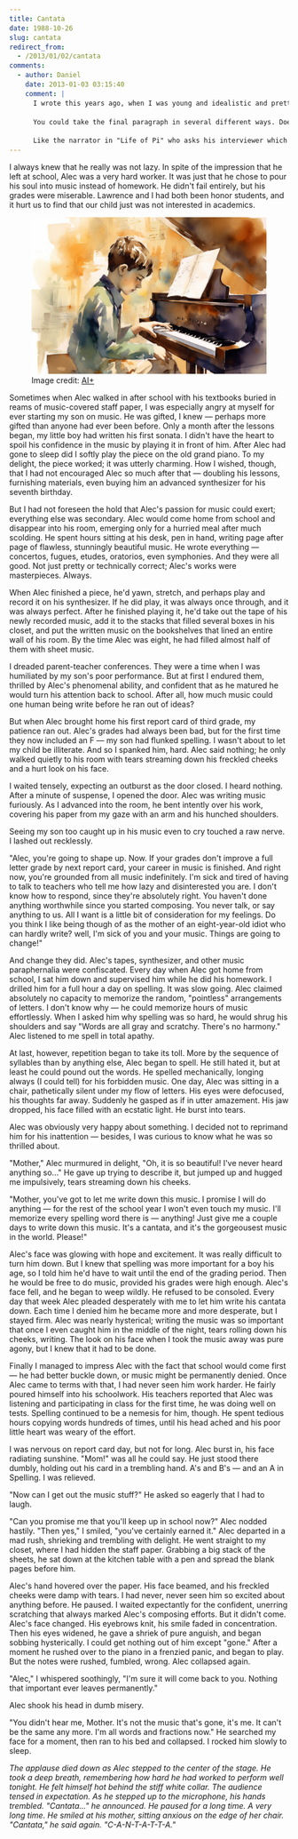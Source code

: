 ```yaml
---
title: Cantata
date: 1988-10-26
slug: cantata
redirect_from:
  - /2013/01/02/cantata
comments:
  - author: Daniel
    date: 2013-01-03 03:15:40
    comment: |
      I wrote this years ago, when I was young and idealistic and pretty critical of parents who control their children too much. My harshness was a bit ironic, even then, because I had very kind and supportive parents who gave me a lot of freedom; they were not like the mother in this story in any way. And now, years later, I find that I've mellowed a bit since I have teenagers of my own. I still don't like the assumptions and attitude of this mother, but I have a greater appreciation for the difficult balance that parents continually strike as they raise their children.
      
      You could take the final paragraph in several different ways. Does Alec deliberately misspell "cantata" because he wants revenge on his mother? Does he misspell it because he's a total failure at spelling, in addition to having lost his music? Or does he misspell it because his music is coming back to him?
      
      Like the narrator in "Life of Pi" who asks his interviewer which story he likes best &mdash; the one with or without the tiger &mdash; I have an interpretation that I prefer...
---
```

I always knew that he really was not lazy. In spite of the impression that he left at school, Alec was a very hard worker. It was just that he chose to pour his soul into music instead of homework. He didn't fail entirely, but his grades were miserable. Lawrence and I had both been honor students, and it hurt us to find that our child just was not interested in academics.

<figure><img src="assets/boy-at-piano.jpg" /><figcaption>Image credit: <a href="ai-art">AI+</a></figcaption></figure>

Sometimes when Alec walked in after school with his textbooks buried in reams of music-covered staff paper, I was especially angry at myself for ever starting my son on music. He was gifted, I knew &mdash; perhaps more gifted than anyone had ever been before. Only a month after the lessons began, my little boy had written his first sonata. I didn't have the heart to spoil his confidence in the music by playing it in front of him. After Alec had gone to sleep did I softly play the piece on the old grand piano. To my delight, the piece worked; it was utterly charming. How I wished, though, that I had not encouraged Alec so much after that &mdash; doubling his lessons, furnishing materials, even buying him an advanced synthesizer for his seventh birthday.

But I had not foreseen the hold that Alec's passion for music could exert; everything else was secondary. Alec would come home from school and disappear into his room, emerging only for a hurried meal after much scolding. He spent hours sitting at his desk, pen in hand, writing page after page of flawless, stunningly beautiful music. He wrote everything &mdash; concertos, fugues, etudes, oratorios, even symphonies. And they were all good. Not just pretty or technically correct; Alec's works were masterpieces. Always.

When Alec finished a piece, he'd yawn, stretch, and perhaps play and record it on his synthesizer. If he did play, it was always once through, and it was always perfect. After he finished playing it, he'd take out the tape of his newly recorded music, add it to the stacks that filled several boxes in his closet, and put the written music on the bookshelves that lined an entire wall of his room. By the time Alec was eight, he had filled almost half of them with sheet music.

I dreaded parent-teacher conferences. They were a time when I was humiliated by my son's poor performance. But at first I endured them, thrilled by Alec's phenomenal ability, and confident that as he matured he would turn his attention back to school. After all, how much music could one human being write before he ran out of ideas?

But when Alec brought home his first report card of third grade, my patience ran out. Alec's grades had always been bad, but for the first time they now included an F &mdash; my son had flunked spelling. I wasn't about to let my child be illiterate. And so I spanked him, hard. Alec said nothing; he only walked quietly to his room with tears streaming down his freckled cheeks and a hurt look on his face.

I waited tensely, expecting an outburst as the door closed. I heard nothing. After a minute of suspense, I opened the door. Alec was writing music furiously. As I advanced into the room, he bent intently over his work, covering his paper from my gaze with an arm and his hunched shoulders.

Seeing my son too caught up in his music even to cry touched a raw nerve. I lashed out recklessly.

"Alec, you're going to shape up. Now. If your grades don't improve a full letter grade by next report card, your career in music is finished. And right now, you're grounded from all music indefinitely. I'm sick and tired of having to talk to teachers who tell me how lazy and disinterested you are. I don't know how to respond, since they're absolutely right. You haven't done anything worthwhile since you started composing. You never talk, or say anything to us. All I want is a little bit of consideration for my feelings. Do you think I like being though of as the mother of an eight-year-old idiot who can hardly write? well, I'm sick of you and your music. Things are going to change!"

And change they did. Alec's tapes, synthesizer, and other music paraphernalia were confiscated. Every day when Alec got home from school, I sat him down and supervised him while he did his homework. I drilled him for a full hour a day on spelling. It was slow going. Alec claimed absolutely no capacity to memorize the random, "pointless" arrangements of letters. I don't know why &mdash; he could memorize hours of music effortlessly. When I asked him why spelling was so hard, he would shrug his shoulders and say "Words are all gray and scratchy. There's no harmony." Alec listened to me spell in total apathy.

At last, however, repetition began to take its toll. More by the sequence of syllables than by anything else, Alec began to spell. He still hated it, but at least he could pound out the words. He spelled mechanically, longing always (I could tell) for his forbidden music. One day, Alec was sitting in a chair, pathetically silent under my flow of letters. His eyes were defocused, his thoughts far away. Suddenly he gasped as if in utter amazement. His jaw dropped, his face filled with an ecstatic light. He burst into tears.

Alec was obviously very happy about something. I decided not to reprimand him for his inattention &mdash; besides, I was curious to know what he was so thrilled about.

"Mother," Alec murmured in delight, "Oh, it is so beautiful! I've never heard anything so..." He gave up trying to describe it, but jumped up and hugged me impulsively, tears streaming down his cheeks.

"Mother, you've got to let me write down this music. I promise I will do anything &mdash; for the rest of the school year I won't even touch my music. I'll memorize every spelling word there is &mdash; anything! Just give me a couple days to write down this music. It's a cantata, and it's the gorgeousest music in the world. Please!"

Alec's face was glowing with hope and excitement. It was really difficult to turn him down. But I knew that spelling was more important for a boy his age, so I told him he'd have to wait until the end of the grading period. Then he would be free to do music, provided his grades were high enough. Alec's face fell, and he began to weep wildly. He refused to be consoled. Every day that week Alec pleaded desperately with me to let him write his cantata down. Each time I denied him he became more and more desperate, but I stayed firm. Alec was nearly hysterical; writing the music was so important that once I even caught him in the middle of the night, tears rolling down his cheeks, writing. The look on his face when I took the music away was pure agony, but I knew that it had to be done.

Finally I managed to impress Alec with the fact that school would come first &mdash; he had better buckle down, or music might be permanently denied. Once Alec came to terms with that, I had never seen him work harder. He fairly poured himself into his schoolwork. His teachers reported that Alec was listening and participating in class for the first time, he was doing well on tests. Spelling continued to be a nemesis for him, though. He spent tedious hours copying words hundreds of times, until his head ached and his poor little heart was weary of the effort.

I was nervous on report card day, but not for long. Alec burst in, his face radiating sunshine. "Mom!" was all he could say. He just stood there dumbly, holding out his card in a trembling hand. A's and B's &mdash; and an A in Spelling. I was relieved.

"Now can I get out the music stuff?" He asked so eagerly that I had to laugh.

"Can you promise me that you'll keep up in school now?" Alec nodded hastily. "Then yes," I smiled, "you've certainly earned it." Alec departed in a mad rush, shrieking and trembling with delight. He went straight to my closet, where I had hidden the staff paper. Grabbing a big stack of the sheets, he sat down at the kitchen table with a pen and spread the blank pages before him.

Alec's hand hovered over the paper. His face beamed, and his freckled cheeks were damp with tears. I had never, never seen him so excited about anything before. He paused. I waited expectantly for the confident, unerring scratching that always marked Alec's composing efforts. But it didn't come. Alec's face changed. His eyebrows knit, his smile faded in concentration. Then his eyes widened, he gave a shriek of pure anguish, and began sobbing hysterically. I could get nothing out of him except "gone." After a moment he rushed over to the piano in a frenzied panic, and began to play. But the notes were rushed, fumbled, wrong. Alec collapsed again.

"Alec," I whispered soothingly, "I'm sure it will come back to you. Nothing that important ever leaves permanently."

Alec shook his head in dumb misery.

"You didn't hear me, Mother. It's not the music that's gone, it's me. It can't be the same any more. I'm all words and fractions now." He searched my face for a moment, then ran to his bed and collapsed. I rocked him slowly to sleep.

<i>The applause died down as Alec stepped to the center of the stage. He took a deep breath, remembering how hard he had worked to perform well tonight. He felt himself hot behind the stiff white collar. The audience tensed in expectation. As he stepped up to the microphone, his hands trembled. "Cantata..." he announced. He paused for a long time. A very long time. He smiled at his mother, sitting anxious on the edge of her chair. "Cantata," he said again. "C-A-N-T-A-T-T-A."</i>
